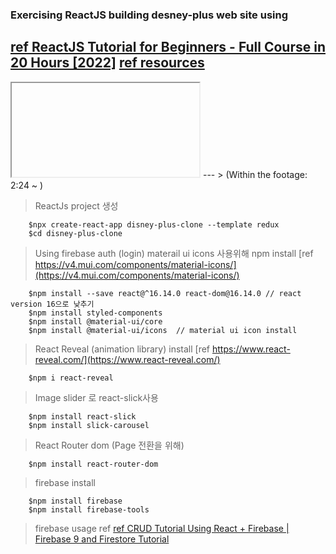 ### Exercising ReactJS building desney-plus web site using
[ref ReactJS Tutorial for Beginners - Full Course in 20 Hours [2022]](https://www.youtube.com/watch?v=0mVbNp1ol_w&list=PLxF42TszRi96AOvErXMKqKe-oPdKxsT53&index=4)
[ref resources](https://drive.google.com/drive/folders/1G5RYGvHSj7eXL5m6f7GoyF35a6vxUR1J)
---
<iframe></iframe>
---
> (Within the footage: 2:24 ~ )

> ReactJs project 생성
```
    $npx create-react-app disney-plus-clone --template redux
    $cd disney-plus-clone
```

> Using firebase auth (login)
> materail ui icons 사용위해 npm install
> [ref https://v4.mui.com/components/material-icons/](https://v4.mui.com/components/material-icons/)

```
    $npm install --save react@^16.14.0 react-dom@16.14.0 // react version 16으로 낮추기
    $npm install styled-components
    $npm install @material-ui/core
    $npm install @material-ui/icons  // material ui icon install 
```
> React Reveal (animation library) install
> [ref https://www.react-reveal.com/](https://www.react-reveal.com/)
```
    $npm i react-reveal
```
> Image slider 로 react-slick사용
```
    $npm install react-slick
    $npm install slick-carousel
```
> React Router dom (Page 전환을 위해)
```
    $npm install react-router-dom
```
> firebase install
```
    $npm install firebase
    $npm install firebase-tools
```
> firebase usage ref 
[ref CRUD Tutorial Using React + Firebase | Firebase 9 and Firestore Tutorial](https://www.youtube.com/watch?v=jCY6DH8F4oc)